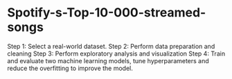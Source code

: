 # Spotify-s-Top-10-000-streamed-songs


Step 1: Select a real-world dataset.
Step 2: Perform data preparation and cleaning
Step 3: Perform exploratory analysis and visualization
Step 4: Train and evaluate two machine learning models, tune hyperparameters and reduce the
overfitting to improve the model. 
